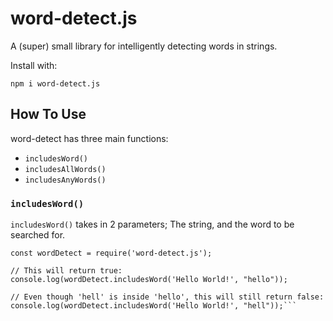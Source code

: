 # word-detect.js
A (super) small library for intelligently detecting words in strings.

Install with:

`npm i word-detect.js`

## How To Use

word-detect has three main functions:

- `includesWord()`
- `includesAllWords()`
- `includesAnyWords()`

### `includesWord()`

`includesWord()` takes in 2 parameters; The string, and the word to be searched for.

```
const wordDetect = require('word-detect.js');

// This will return true:
console.log(wordDetect.includesWord('Hello World!', "hello"));

// Even though 'hell' is inside 'hello', this will still return false:
console.log(wordDetect.includesWord('Hello World!', "hell"));```
